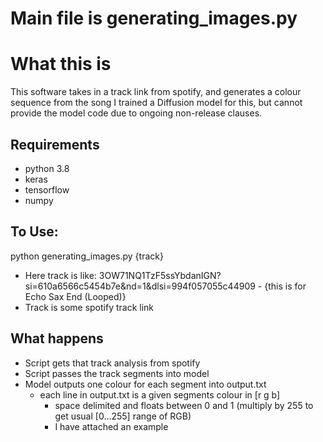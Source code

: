 # Main file is generating_images.py 

# What this is
This software takes in a track link from spotify, and generates a colour sequence from the song
I trained a Diffusion model for this, but cannot provide the model code due to
ongoing non-release clauses.

## Requirements
- python 3.8
- keras
- tensorflow
- numpy

## To Use:
python generating_images.py {track}
- Here track is like: 3OW71NQ1TzF5ssYbdanIGN?si=610a6566c5454b7e&nd=1&dlsi=994f057055c44909 - {this is for Echo Sax End (Looped)}
- Track is some spotify track link

## What happens
- Script gets that track analysis from spotify
- Script passes the track segments into model
- Model outputs one colour for each segment into output.txt
    - each line in output.txt is a given segments colour in [r g b]
        - space delimited and floats between 0 and 1 (multiply by 255 to get usual [0...255] range of RGB)
        - I have attached an example